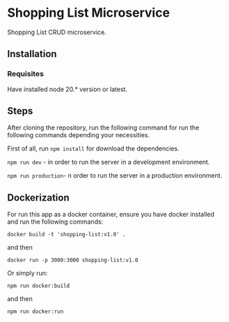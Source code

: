 # Shopping List Microservice

Shopping List CRUD microservice.

## Installation

### Requisites

Have installed node 20.\* version or latest.

## Steps

After cloning the repository, run the following command for run the following commands depending your necessities.

First of all, run `npm install` for download the dependencies.

`npm run dev` - in order to run the server in a development environment.

`npm run production`- n order to run the server in a production environment.

## Dockerization

For run this app as a docker container, ensure you have docker installed and run the following commands:

`docker build -t 'shopping-list:v1.0' .`

and then

`docker run -p 3000:3000 shopping-list:v1.0`

Or simply run:

`npm run docker:build`

and then

`npm run docker:run`
